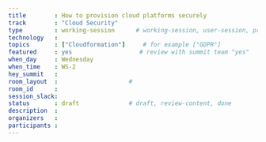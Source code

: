 ```yaml
---
title        : How to provision cloud platforms securely
track        : "Cloud Security"
type         : working-session      # working-session, user-session, product-session
technology   :
topics       : ["Cloudformation"]     # for example ["GDPR"]
featured     : yes                   # review with summit team "yes"
when_day     : Wednesday
when_time    : WS-2
hey_summit   :
room_layout  :                    #
room_id      :
session_slack: 
status       : draft              # draft, review-content, done
description  :
organizers   :
participants :
---
```



<!--(add intro)

## WHY

(...)

## What

(...)

## Outcomes

(...)

## References

(...)


## Previous-->
